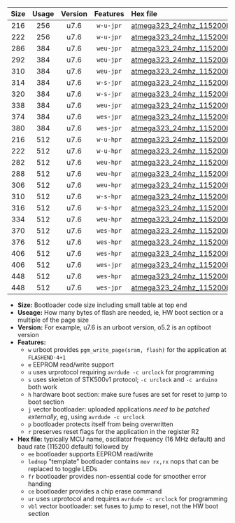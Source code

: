 |Size|Usage|Version|Features|Hex file|
|:-:|:-:|:-:|:-:|:--|
|216|256|u7.6|`w-u-jpr`|[atmega323_24mhz_115200bps_ur_vbl.hex](https://raw.githubusercontent.com/stefanrueger/urboot/main//atmega323_24mhz_115200bps_ur_vbl.hex)|
|222|256|u7.6|`w-u-jpr`|[atmega323_24mhz_115200bps_lednop_ur_vbl.hex](https://raw.githubusercontent.com/stefanrueger/urboot/main//atmega323_24mhz_115200bps_lednop_ur_vbl.hex)|
|286|384|u7.6|`weu-jpr`|[atmega323_24mhz_115200bps_ee_ur_vbl.hex](https://raw.githubusercontent.com/stefanrueger/urboot/main//atmega323_24mhz_115200bps_ee_ur_vbl.hex)|
|292|384|u7.6|`weu-jpr`|[atmega323_24mhz_115200bps_ee_lednop_ur_vbl.hex](https://raw.githubusercontent.com/stefanrueger/urboot/main//atmega323_24mhz_115200bps_ee_lednop_ur_vbl.hex)|
|310|384|u7.6|`weu-jpr`|[atmega323_24mhz_115200bps_ee_lednop_fr_ur_vbl.hex](https://raw.githubusercontent.com/stefanrueger/urboot/main//atmega323_24mhz_115200bps_ee_lednop_fr_ur_vbl.hex)|
|314|384|u7.6|`w-s-jpr`|[atmega323_24mhz_115200bps_vbl.hex](https://raw.githubusercontent.com/stefanrueger/urboot/main//atmega323_24mhz_115200bps_vbl.hex)|
|320|384|u7.6|`w-s-jpr`|[atmega323_24mhz_115200bps_lednop_vbl.hex](https://raw.githubusercontent.com/stefanrueger/urboot/main//atmega323_24mhz_115200bps_lednop_vbl.hex)|
|338|384|u7.6|`weu-jpr`|[atmega323_24mhz_115200bps_ee_lednop_fr_ce_ur_vbl.hex](https://raw.githubusercontent.com/stefanrueger/urboot/main//atmega323_24mhz_115200bps_ee_lednop_fr_ce_ur_vbl.hex)|
|374|384|u7.6|`wes-jpr`|[atmega323_24mhz_115200bps_ee_vbl.hex](https://raw.githubusercontent.com/stefanrueger/urboot/main//atmega323_24mhz_115200bps_ee_vbl.hex)|
|380|384|u7.6|`wes-jpr`|[atmega323_24mhz_115200bps_ee_lednop_vbl.hex](https://raw.githubusercontent.com/stefanrueger/urboot/main//atmega323_24mhz_115200bps_ee_lednop_vbl.hex)|
|216|512|u7.6|`w-u-hpr`|[atmega323_24mhz_115200bps_ur.hex](https://raw.githubusercontent.com/stefanrueger/urboot/main//atmega323_24mhz_115200bps_ur.hex)|
|222|512|u7.6|`w-u-hpr`|[atmega323_24mhz_115200bps_lednop_ur.hex](https://raw.githubusercontent.com/stefanrueger/urboot/main//atmega323_24mhz_115200bps_lednop_ur.hex)|
|282|512|u7.6|`weu-hpr`|[atmega323_24mhz_115200bps_ee_ur.hex](https://raw.githubusercontent.com/stefanrueger/urboot/main//atmega323_24mhz_115200bps_ee_ur.hex)|
|288|512|u7.6|`weu-hpr`|[atmega323_24mhz_115200bps_ee_lednop_ur.hex](https://raw.githubusercontent.com/stefanrueger/urboot/main//atmega323_24mhz_115200bps_ee_lednop_ur.hex)|
|306|512|u7.6|`weu-hpr`|[atmega323_24mhz_115200bps_ee_lednop_fr_ur.hex](https://raw.githubusercontent.com/stefanrueger/urboot/main//atmega323_24mhz_115200bps_ee_lednop_fr_ur.hex)|
|310|512|u7.6|`w-s-hpr`|[atmega323_24mhz_115200bps.hex](https://raw.githubusercontent.com/stefanrueger/urboot/main//atmega323_24mhz_115200bps.hex)|
|316|512|u7.6|`w-s-hpr`|[atmega323_24mhz_115200bps_lednop.hex](https://raw.githubusercontent.com/stefanrueger/urboot/main//atmega323_24mhz_115200bps_lednop.hex)|
|334|512|u7.6|`weu-hpr`|[atmega323_24mhz_115200bps_ee_lednop_fr_ce_ur.hex](https://raw.githubusercontent.com/stefanrueger/urboot/main//atmega323_24mhz_115200bps_ee_lednop_fr_ce_ur.hex)|
|370|512|u7.6|`wes-hpr`|[atmega323_24mhz_115200bps_ee.hex](https://raw.githubusercontent.com/stefanrueger/urboot/main//atmega323_24mhz_115200bps_ee.hex)|
|376|512|u7.6|`wes-hpr`|[atmega323_24mhz_115200bps_ee_lednop.hex](https://raw.githubusercontent.com/stefanrueger/urboot/main//atmega323_24mhz_115200bps_ee_lednop.hex)|
|406|512|u7.6|`wes-hpr`|[atmega323_24mhz_115200bps_ee_lednop_fr.hex](https://raw.githubusercontent.com/stefanrueger/urboot/main//atmega323_24mhz_115200bps_ee_lednop_fr.hex)|
|406|512|u7.6|`wes-jpr`|[atmega323_24mhz_115200bps_ee_lednop_fr_vbl.hex](https://raw.githubusercontent.com/stefanrueger/urboot/main//atmega323_24mhz_115200bps_ee_lednop_fr_vbl.hex)|
|448|512|u7.6|`wes-hpr`|[atmega323_24mhz_115200bps_ee_lednop_fr_ce.hex](https://raw.githubusercontent.com/stefanrueger/urboot/main//atmega323_24mhz_115200bps_ee_lednop_fr_ce.hex)|
|448|512|u7.6|`wes-jpr`|[atmega323_24mhz_115200bps_ee_lednop_fr_ce_vbl.hex](https://raw.githubusercontent.com/stefanrueger/urboot/main//atmega323_24mhz_115200bps_ee_lednop_fr_ce_vbl.hex)|

- **Size:** Bootloader code size including small table at top end
- **Useage:** How many bytes of flash are needed, ie, HW boot section or a multiple of the page size
- **Version:** For example, u7.6 is an urboot version, o5.2 is an optiboot version
- **Features:**
  + `w` urboot provides `pgm_write_page(sram, flash)` for the application at `FLASHEND-4+1`
  + `e` EEPROM read/write support
  + `u` uses urprotocol requiring `avrdude -c urclock` for programming
  + `s` uses skeleton of STK500v1 protocol; `-c urclock` and `-c arduino` both work
  + `h` hardware boot section: make sure fuses are set for reset to jump to boot section
  + `j` vector bootloader: uploaded applications *need to be patched externally*, eg, using `avrdude -c urclock`
  + `p` bootloader protects itself from being overwritten
  + `r` preserves reset flags for the application in the register R2
- **Hex file:** typically MCU name, oscillator frequency (16 MHz default) and baud rate (115200 default) followed by
  + `ee` bootloader supports EEPROM read/write
  + `lednop` "template" bootloader contains `mov rx,rx` nops that can be replaced to toggle LEDs
  + `fr` bootloader provides non-essential code for smoother error handing
  + `ce` bootloader provides a chip erase command
  + `ur` uses urprotocol and requires `avrdude -c urclock` for programming
  + `vbl` vector bootloader: set fuses to jump to reset, not the HW boot section
